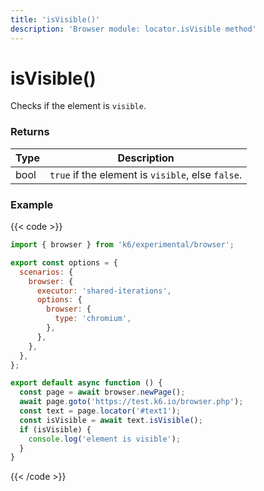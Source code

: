 ```yaml
---
title: 'isVisible()'
description: 'Browser module: locator.isVisible method'
---
```


# isVisible()

Checks if the element is `visible`.

### Returns

| Type | Description                                       |
| ---- | ------------------------------------------------- |
| bool | `true` if the element is `visible`, else `false`. |

### Example

{{< code >}}

```javascript
import { browser } from 'k6/experimental/browser';

export const options = {
  scenarios: {
    browser: {
      executor: 'shared-iterations',
      options: {
        browser: {
          type: 'chromium',
        },
      },
    },
  },
};

export default async function () {
  const page = await browser.newPage();
  await page.goto('https://test.k6.io/browser.php');
  const text = page.locator('#text1');
  const isVisible = await text.isVisible();
  if (isVisible) {
    console.log('element is visible');
  }
}
```

{{< /code >}}
